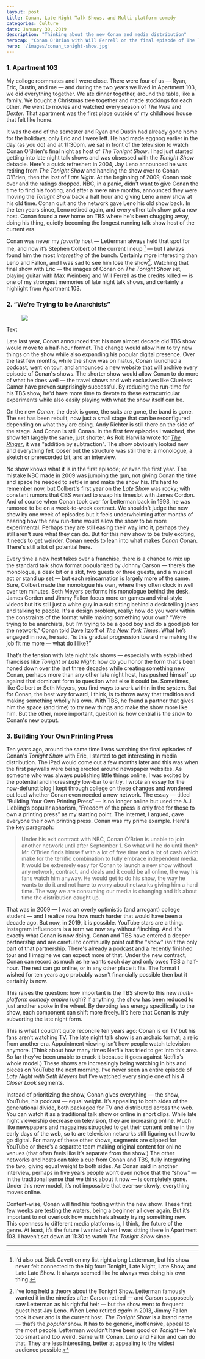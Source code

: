```yaml
---
layout: post
title: Conan, Late Night Talk Shows, and Multi-platform comedy
categories: Culture
date: January 30,.2019
description: "Thinking about the new Conan and media distribution"
herocap: "Conan O'Brian with Will Ferrell on the final episode of The Tonight Show"
hero: '/images/conan_tonight-show.jpg'
---
```


### 1. Apartment 103
My college roommates and I were close. There were four of us — Ryan, Eric, Dustin, and me — and during the two years we lived in Apartment 103, we did everything together. We ate dinner together, around the table, like a family. We bought a Christmas tree together and made stockings for each other. We went to movies and watched every season of *The Wire* and *Dexter*. That apartment was the first place outside of my childhood house that felt like home.

It was the end of the semester and Ryan and Dustin had already gone home for the holidays; only Eric and I were left. He had made eggnog earlier in the day (as you do) and at 11:30pm, we sat in front of the television to watch Conan O'Brien's final night as host of *The Tonight Show*. I had just started getting into late night talk shows and was obsessed with the *Tonight Show* debacle. Here’s a quick refresher: in 2004, Jay Leno announced he was retiring from *The Tonight Show* and handing the show over to Conan O'Brien, then the lost of *Late Night*. At the beginning of 2009, Conan took over and the ratings dropped. NBC, in a panic, didn't want to give Conan the time to find his footing, and after a mere nine months, announced they were moving the *Tonight Show* back a half hour and giving Leno a new show at his old time. Conan quit and the network gave Leno his old show back. In the ten years since, Leno retired again, and every other talk show got a new host. Conan found a new home on TBS where he's been chugging away, doing his thing, quietly becoming the longest running talk show host of the current era.

Conan was never my *favorite* host — Letterman always held that spot for me, and now it’s Stephen Colbert of the current lineup [^1] — but I always found him the most *interesting* of the bunch. Certainly more interesting than Leno and Fallon, and I was sad to see him lose the show[^2]. Watching that final show with Eric — the images of Conan on *The Tonight Show* set, playing guitar with Max Weinberg and Will Ferrell as the credits rolled — is one of my strongest memories of late night talk shows, and certainly a highlight from Apartment 103.

### 2. “We’re Trying to be Anarchists”
<figure><img src="/images/conan-half-hour.jpg"></figure>
<figcaption>Text</figcaption>


Late last year, Conan announced that his now almost decade old TBS show would move to a half-hour format. The change would allow him to try new things on the show while also expanding his popular digital presence. Over the last few months, while the show was on hiatus, Conan launched a podcast, went on tour, and announced a new website that will archive every episode of Conan's shows. The shorter show would allow Conan to do more of what he does well — the travel shows and web exclusives like Clueless Gamer have proven surprisingly successful. By reducing the run-time for his TBS show, he'd have more time to devote to these extracurricular experiments while also easily playing with what the show itself can be.

On the new *Conan*, the desk is gone, the suits are gone, the band is gone. The set has been rebuilt, now just a small stage that can be reconfigured depending on what they are doing. Andy Richter is still there on the side of the stage. And Conan is still Conan. In the first few episodes I watched, the show felt largely the same, just shorter. As Rob Harvilla wrote for [*The Ringer*](https://www.theringer.com/tv/2019/1/23/18194206/conan-obrien-return-half-hour-tbs-episode-1), it was "addition by subtraction". The show obviously looked new and everything felt looser but the structure was still there: a monologue, a sketch or prerecorded  bit, and an interview.

No show knows what it is in the first episode; or even the first year. The mistake NBC made in 2009 was jumping the gun, not giving Conan the time and space he needed to settle in and make the show his. It's hard to remember now, but Colbert's first year on the *Late Show* was rocky; with constant rumors that CBS wanted to swap his timeslot with James Cordon. And of course when Conan took over for Letterman back in 1993, he was rumored to be on a week-to-week contract. We shouldn't judge the new show by one week of episodes but it feels underwhelming after months of hearing how the new run-time would allow the show to be more experimental. Perhaps they are still easing their way into it, perhaps they still aren't sure what they can do. But for this new show to be truly exciting, it needs to get weirder. Conan needs to lean into what makes *Conan* Conan. There's still a lot of potential here.

Every time a new host takes over a franchise, there is a chance to mix up the standard talk show format popularized by Johnny Carson — there’s the monologue, a desk bit or a skit, two guests or three guests, and a musical act or stand up set — but each reincarnation is largely more of the same. Sure, Colbert made the monologue his own, where they often clock in well over ten minutes. Seth Meyers performs his monologue behind the desk. James Corden and Jimmy Fallon focus more on games and viral-style videos but it’s still just a white guy in a suit sitting behind a desk telling jokes and talking to people. It's a design problem, really: how do you work within the constraints of the format while making something your own? “We’re trying to be anarchists, but I’m trying to be a good boy and do a good job for the network,” Conan told [Dave Itzoff of *The New York Times*](https://www.nytimes.com/2019/01/14/arts/television/conan-obrien-tbs-show-reboot-half-hour.html). What he’s engaged in now, he said, “is this gradual progression toward me making the job fit me more — what do I like?”

That’s the tension with late night talk shows — especially with established francises like *Tonight* or *Late Night*: how do you honor the form that's been honed down over the last three decades while creating something new. Conan, perhaps more than any other late night host, has pushed himself up against that dominant form to question what else it could be. Sometimes, like Colbert or Seth Meyers, you find ways to work within in the system. But for Conan, the best way forward, I think, is to throw away that tradition and making something wholly his own. With TBS, he found a partner that gives him the space (and time) to try new things and make the show more like him. But the other, more important, question is: how central is the *show* to Conan's new output.

### 3. Building Your Own Printing Press
Ten years ago, around the same time I was watching the final episodes of Conan's *Tonight Show* with Eric, I started to get interesting in media distribution. The iPad would come out a few months later and this was when the first paywalls were being erected around newspaper websites. As someone who was always publishing little things online, I was excited by the potential and increasingly low-bar to entry. I wrote an essay for the now-defunct blog I kept through college on these changes and wondered out loud whether Conan even needed a new network. The essay — titled “Building Your Own Printing Press” — is no longer online but used the A.J. Liebling’s popular aphorism, “Freedom of the press is only free for those to own a printing press” as my starting point. The internet, I argued, gave everyone their own printing press. Conan was my prime example. Here's the key paragraph:

> Under his exit contract with NBC, Conan O’Brien is unable to join another network until after September 1. So what will he do until then? Mr. O’Brien finds himself with a lot of free time and a lot of cash which make for the terrific combination to fully embrace independent media. It would be extremely easy for Conan to launch a new show without any network, contract, and deals and it could be all online, the way his fans watch him anyway. He would get to do his show, the way he wants to do it and not have to worry about networks giving him a hard time. The way we are consuming our media is changing and it’s about time the distribution caught up.

That was in 2009 — I was an overly optimistic (and arrogant) college student — and I realize now how much harder that would have been a decade ago. But now, in 2019, it is possible. YouTube stars are a thing. Instagram influencers is a term we now say without flinching. And it's exactly what Conan is now doing. Conan and TBS have entered a deeper partnership and are careful to continually point out the "show" isn't the only part of that partnership. There's already a podcast and a recently finished tour and I imagine we can expect more of that. Under the new contract, Conan can record as much as he wants each day and only owes TBS a half-hour. The rest can go online, or in any other place it fits. The format I wished for ten years ago probably wasn't financially possible then but it certainly is now.

This raises the question: how important is the TBS show to this new *multi-platform comedy empire* (ugh)? If anything, the show has been reduced to just another spoke in the wheel. By devoting less energy specifically to the show, each component can shift more freely. It’s here that Conan is truly subverting the late night form.

This is what I couldn’t quite reconcile ten years ago: Conan is on TV but his fans aren’t watching TV. The late night talk show is an archaic format; a relic from another era. Appointment viewing isn’t how people watch television anymore. (Think about how many times Netflix has tried to get into this area. So far they’ve been unable to crack it because it goes against Netflix’s whole model.) These shows are increasingly being watching in bits and pieces on YouTube the next morning. I’ve never seen an entire episode of *Late Night with Seth Meyers* but I’ve watched every single one of his *A Closer Look* segments.

Instead of prioritizing the show, Conan gives everything — the show, YouTube, his podcast — equal weight. It’s appealing to both sides of the generational divide, both packaged for TV and distributed across the web. You can watch it as a traditional talk show or online in short clips. While late night viewership decrease on television, they are increasing online. Much like newspapers and magazines struggled to get their content online in the early days of the web, so to are television networks still figuring out how to go digital. For many of these other shows, segments are clipped for YouTube or there’s a separate team making original content for online venues (that often feels like it’s separate from the show.) The other networks and hosts can take a cue from Conan and TBS, fully integrating the two, giving equal weight to both sides. As Conan said in another interview, perhaps in five years people won’t even notice that the “show” — in the traditional sense that we think about it now — is completely gone. Under this new model, it’s not impossible that ever-so-slowly, everything moves online.

Content-wise, Conan will find his footing within the new show. These first few weeks are testing the waters, being a beginner all over again. But it’s important to not overlook how much he’s already trying something new. This openness to different media platforms is, I think, the future of the genre. At least, it’s the future I wanted when I was sitting there in Apartment 103. I haven’t sat down at 11:30 to watch *The Tonight Show* since.

* * *

[^1]: I’d also put Dick Cavett on my list right along Letterman, but his show never felt connected to the big four: Tonight, Late Night, Late Show, and Late Late Show. It always seemed like he always was doing his own thing.

[^2]: I’ve long held a theory about the Tonight Show. Letterman famously wanted it in the nineties after Carson retired — and Carson supposedly saw Letterman as his rightful heir — but the show went to frequent guest host Jay Leno. When Leno retired *again* in 2013, Jimmy Fallon took it over and is the current host. *The Tonight Show* is a brand name — that’s the *popular* show. It has to be generic, inoffensive, appeal to the most people. Letterman wouldn’t have been good on *Tonight* — he’s too smart and too weird. Same with Conan. Leno and Fallon and can do that. They are less interesting, better at appealing to the widest audience possible.
